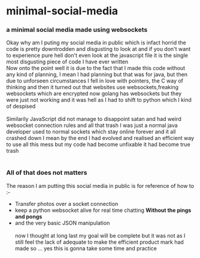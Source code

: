 # minimal-social-media
### a minimal social media made using websockets
Okay why am I puting my social media in public which is infact horrid the code is pretty downtrodden and disgusting to look at and if you don't want to experience pure hell don't even look at the javascript file it is the single most disgusting piece of code I have ever written<br>Now onto the point well it is due to the fact that I made this code without any kind of planning, I mean I had planning but that was for java, but then due to unforseen circumstances I fell in love with pointers, the C way of thinking and then it turned out that websites use websockets,freaking websockets which are encrypted now golang has websockets but they were just not working and it was hell as I had to shift to python which I kind of despised<br><br>Similarily JavaScript did not manage to disappoint satan and had weird websocket connection rules and all that trash I was just a normal java developer used to normal sockets which stay online forever and it all crashed down I mean by the end I had evolved and realised an efficient way to use all this mess but my code had become unfixable it had become true trash <br><br>
### All of that does not matters<br>
The reason I am putting this social media in public is for reference of how to :- <br>
- Transfer photos over a socket connection 
- keep a python websocket alive for real time chatting **Without the pings and pongs**
- and the very basic JSON manipulation<br><br>
now I thought at long last my goal will be complete but it was not as I still feel the lack of adequate to make the efficient product mark had made so ... yes this is gonna take some time and practice

